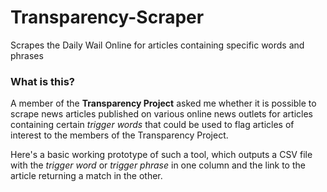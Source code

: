 # Transparency-Scraper
Scrapes the Daily Wail Online for articles containing specific words and phrases

### What is this?

A member of the **Transparency Project** asked me whether it is possible to scrape news articles published on various online news outlets for articles containing certain *trigger words* that could be used to flag articles of interest to the members of the Transparency Project.

Here's a basic working prototype of such a tool, which outputs a CSV file with the *trigger word* or *trigger phrase* in one column and the link to the article returning a match in the other.
